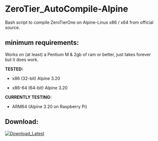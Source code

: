 # ZeroTier_AutoCompile-Alpine

Bash script to compile ZeroTierOne on Alpine-Linux x86 / x64 from official source.


## minimum requirements:

Works on (at least) a Pentium M & 2gb of ram or better, just takes forever but it does work.


**TESTED:**

- x86 (32-bit) Alpine 3.20

- x86-64 (64-bit) Alpine 3.20

**CURRENTLY TESTING:**

- ARM64 (Alpine 3.20 on Raspberry Pi) 


## Download:

<p> 
  <a href="https://github.com/ConzZah/ZeroTier_AutoCompile-Alpine/archive/refs/heads/main.zip">
    <img alt="Download_Latest" src="https://img.shields.io/badge/download-latest-0688CB.svg">
  </a>
</p>
